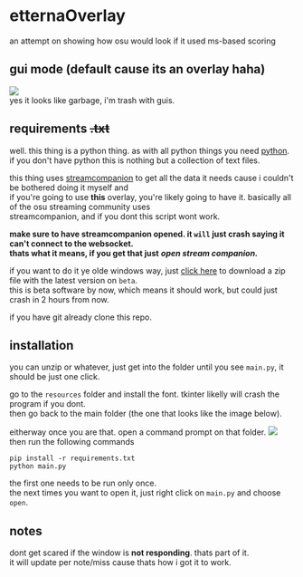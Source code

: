 # etternaOverlay
an attempt on showing how osu would look if it used ms-based scoring

gui mode (default cause its an overlay haha)
---
![](https://i.imgur.com/TkUolzu.png)  
yes it looks like garbage, i'm trash with guis.

requirements ~~.txt~~ 
---
well. this thing is a python thing. as with all python things you need [python](https://www.python.org/downloads/).  
if you don't have python this is nothing but a collection of text files.

this thing uses [streamcompanion]() to get all the data it needs cause i couldn't be bothered doing it myself and  
if you're going to use **this** overlay, you're likely going to have it. basically all of the osu streaming community uses  
streamcompanion, and if you dont this script wont work.

**make sure to have streamcompanion opened. it `will` just crash saying it can't connect to the websocket.  
thats what it means, if you get that just** ***__open stream companion__.***

if you want to do it ye olde windows way, just [click here](https://github.com/roridev/etternaOverlay/archive/refs/heads/beta.zip) to download a zip file with the latest version on `beta`.  
this is beta software by now, which means it should work, but could just crash in 2 hours from now.

if you have git already clone this repo. 

installation
---
you can unzip or whatever, just get into the folder until you see `main.py`, it should be just one click.

go to the `resources` folder and install the font. tkinter likelly will crash the program if you dont.  
then go back to the main folder (the one that looks like the image below).

eitherway once you are that. open a command prompt on that folder.
![](https://i.imgur.com/bt1QNUK.png)  
then run the following commands
```
pip install -r requirements.txt
python main.py
```
the first one needs to be run only once.  
the next times you want to open it, just right click on `main.py` and choose `open`. 

notes
---
dont get scared if the window is **not responding**. thats part of it.  
it will update per note/miss cause thats how i got it to work.
